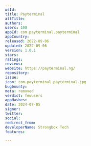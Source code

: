 ```yaml
---
wsId: 
title: Payterminal
altTitle: 
authors: 
users: 100
appId: com.payterminal.payterminal
appCountry: 
released: 2022-09-06
updated: 2022-09-06
version: 1.0.1
stars: 
ratings: 
reviews: 
website: https://payterminal.ng/
repository: 
issue: 
icon: com.payterminal.payterminal.jpg
bugbounty: 
meta: removed
verdict: fewusers
appHashes: 
date: 2024-07-05
signer: 
twitter: 
social: 
redirect_from: 
developerName: Strongbox Tech
features: 

---
```


